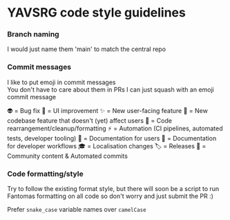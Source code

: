# YAVSRG code style guidelines

### Branch naming

I would just name them 'main' to match the central repo

### Commit messages

I like to put emoji in commit messages  
You don't have to care about them in PRs I can just squash with an emoji commit message

👽️ = Bug fix
🌸 = UI improvement
✨ = New user-facing feature
🧱 = New codebase feature that doesn't (yet) affect users
📑 = Code rearrangement/cleanup/formatting
⚡️ = Automation (CI pipelines, automated tests, developer tooling)
📘 = Documentation for users
📕 = Documentation for developer workflows
🎓 = Localisation changes
🏷️ = Releases
💚 = Community content & Automated commits

### Code formatting/style

Try to follow the existing format style, but there will soon be a script to run Fantomas formatting on all code so don't worry and just submit the PR :)  

Prefer `snake_case` variable names over `camelCase`